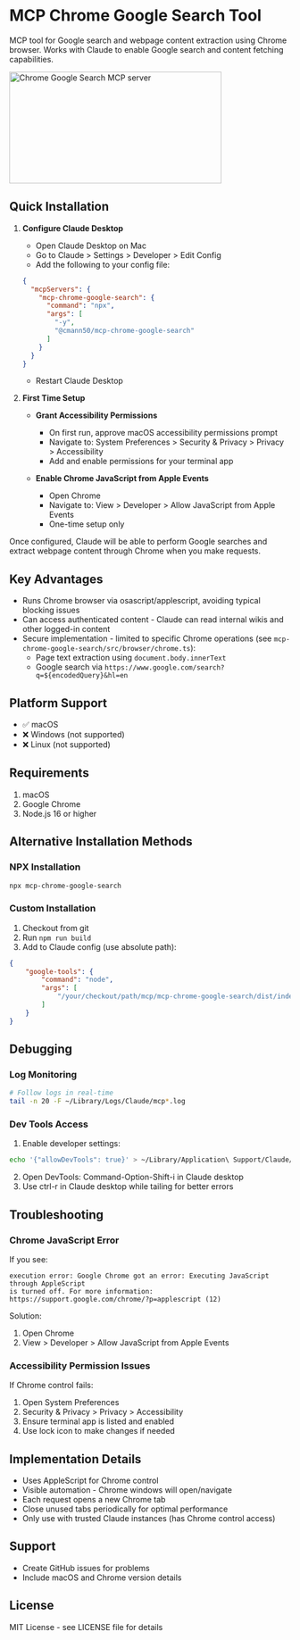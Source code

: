 # MCP Chrome Google Search Tool

MCP tool for Google search and webpage content extraction using Chrome browser. Works with Claude to enable Google search and content fetching capabilities.

<a href="https://glama.ai/mcp/servers/qomavmghwi"><img width="380" height="200" src="https://glama.ai/mcp/servers/qomavmghwi/badge" alt="Chrome Google Search MCP server" /></a>

## Quick Installation

1. **Configure Claude Desktop**
   - Open Claude Desktop on Mac
   - Go to Claude > Settings > Developer > Edit Config
   - Add the following to your config file:
   ```json
   {
     "mcpServers": {
       "mcp-chrome-google-search": {
         "command": "npx",
         "args": [
           "-y",
           "@cmann50/mcp-chrome-google-search"
         ]
       }
     }
   }
   ```
   - Restart Claude Desktop

2. **First Time Setup**
   - **Grant Accessibility Permissions**
     - On first run, approve macOS accessibility permissions prompt
     - Navigate to: System Preferences > Security & Privacy > Privacy > Accessibility
     - Add and enable permissions for your terminal app

   - **Enable Chrome JavaScript from Apple Events**
     - Open Chrome
     - Navigate to: View > Developer > Allow JavaScript from Apple Events
     - One-time setup only

Once configured, Claude will be able to perform Google searches and extract webpage content through Chrome when you make requests.

## Key Advantages

- Runs Chrome browser via osascript/applescript, avoiding typical blocking issues
- Can access authenticated content - Claude can read internal wikis and other logged-in content
- Secure implementation - limited to specific Chrome operations (see `mcp-chrome-google-search/src/browser/chrome.ts`):
  - Page text extraction using `document.body.innerText`
  - Google search via `https://www.google.com/search?q=${encodedQuery}&hl=en`

## Platform Support
- ✅ macOS
- ❌ Windows (not supported)
- ❌ Linux (not supported)

## Requirements
1. macOS
2. Google Chrome
3. Node.js 16 or higher

## Alternative Installation Methods

### NPX Installation
```bash
npx mcp-chrome-google-search
```

### Custom Installation
1. Checkout from git
2. Run `npm run build`
3. Add to Claude config (use absolute path):
```json
{
    "google-tools": {
        "command": "node",
        "args": [
            "/your/checkout/path/mcp/mcp-chrome-google-search/dist/index.js"
        ]
    }
}
```

## Debugging

### Log Monitoring
```bash
# Follow logs in real-time
tail -n 20 -F ~/Library/Logs/Claude/mcp*.log
```

### Dev Tools Access
1. Enable developer settings:
```bash
echo '{"allowDevTools": true}' > ~/Library/Application\ Support/Claude/developer_settings.json
```
2. Open DevTools: Command-Option-Shift-i in Claude desktop
3. Use ctrl-r in Claude desktop while tailing for better errors

## Troubleshooting

### Chrome JavaScript Error
If you see:
```
execution error: Google Chrome got an error: Executing JavaScript through AppleScript 
is turned off. For more information: https://support.google.com/chrome/?p=applescript (12)
```

Solution:
1. Open Chrome
2. View > Developer > Allow JavaScript from Apple Events

### Accessibility Permission Issues
If Chrome control fails:
1. Open System Preferences
2. Security & Privacy > Privacy > Accessibility
3. Ensure terminal app is listed and enabled
4. Use lock icon to make changes if needed

## Implementation Details

- Uses AppleScript for Chrome control
- Visible automation - Chrome windows will open/navigate
- Each request opens a new Chrome tab
- Close unused tabs periodically for optimal performance
- Only use with trusted Claude instances (has Chrome control access)

## Support

- Create GitHub issues for problems
- Include macOS and Chrome version details

## License

MIT License - see LICENSE file for details
